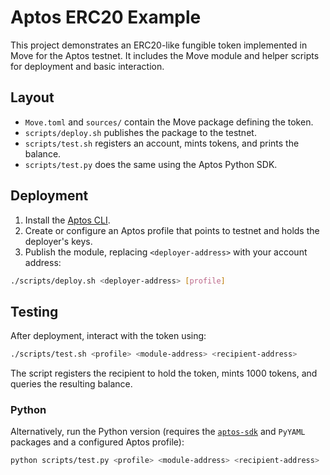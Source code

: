 # Aptos ERC20 Example

This project demonstrates an ERC20-like fungible token implemented in Move for the Aptos testnet. It includes the Move module and helper scripts for deployment and basic interaction.

## Layout
- `Move.toml` and `sources/` contain the Move package defining the token.
- `scripts/deploy.sh` publishes the package to the testnet.
- `scripts/test.sh` registers an account, mints tokens, and prints the balance.
- `scripts/test.py` does the same using the Aptos Python SDK.

## Deployment
1. Install the [Aptos CLI](https://aptos.dev/cli-tools/aptos-cli-tool/install-aptos-cli/).
2. Create or configure an Aptos profile that points to testnet and holds the deployer's keys.
3. Publish the module, replacing `<deployer-address>` with your account address:

```bash
./scripts/deploy.sh <deployer-address> [profile]
```

## Testing
After deployment, interact with the token using:

```bash
./scripts/test.sh <profile> <module-address> <recipient-address>
```

The script registers the recipient to hold the token, mints 1000 tokens, and queries the resulting balance.

### Python

Alternatively, run the Python version (requires the [`aptos-sdk`](https://pypi.org/project/aptos-sdk/) and `PyYAML` packages and a configured Aptos profile):

```bash
python scripts/test.py <profile> <module-address> <recipient-address>
```
